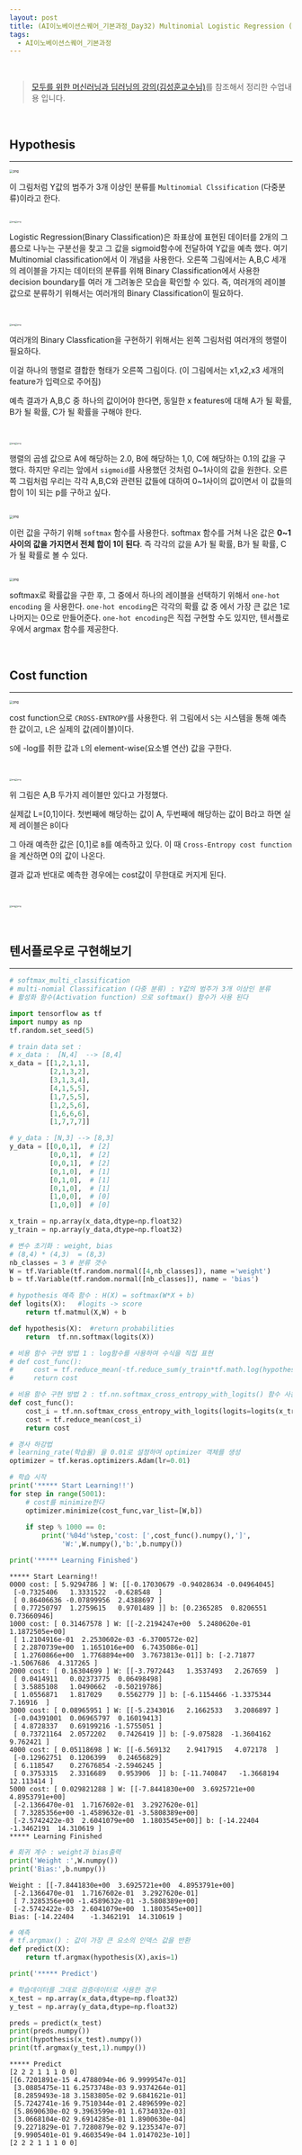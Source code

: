 ```yaml
---
layout: post
title: (AI이노베이션스퀘어_기본과정_Day32) Multinomial Logistic Regression (Softmax Regression)
tags:
  - AI이노베이션스퀘어_기본과정
---
```


<br>

>  [모두를 위한 머신러닝과 딥러닝의 강의(김성훈교수님)](https://hunkim.github.io/ml/)를 참조해서 정리한 수업내용 입니다.

<br>

## Hypothesis

---

<img src="https://raw.githubusercontent.com/zoe0-0/blog/master/images/softmax/06.jpeg" alt="png" style="zoom:40%;" />

이 그림처럼 Y값의 범주가 3개 이상인 분류를 `Multinomial Clssification` (다중분류)이라고 한다. 

<br>

<div><img src="https://raw.githubusercontent.com/zoe0-0/blog/master/images/softmax/05.jpeg" alt="png" style="zoom:25%;" /><img src="https://raw.githubusercontent.com/zoe0-0/blog/master/images/softmax/08.jpeg" alt="png" style="zoom:25%;" /></div>

Logistic Regression(Binary Classification)은 좌표상에 표현된 데이터를 2개의 그룹으로 나누는 구분선을 찾고 그 값을 sigmoid함수에 전달하여 Y값을 예측 했다. 여기 Multinomial classification에서 이 개념을 사용한다. 오른쪽 그림에서는 A,B,C 세개의 레이블을 가지는 데이터의 분류를 위해 Binary Classification에서 사용한 decision boundary를 여러 개 그려놓은 모습을 확인할 수 있다. 즉, 여러개의 레이블 값으로 분류하기 위해서는 여러개의 Binary Classification이 필요하다.

<br>

<img src="https://raw.githubusercontent.com/zoe0-0/blog/master/images/softmax/11.jpeg" alt="png" style="zoom:25%;" /><img src="https://raw.githubusercontent.com/zoe0-0/blog/master/images/softmax/12.jpeg" alt="png" style="zoom:25%;" />

여러개의 Binary Classfication을 구현하기 위해서는 왼쪽 그림처럼 여러개의 행렬이 필요하다. 

이걸 하나의 행렬로 결합한 형태가 오른쪽 그림이다. (이 그림에서는 x1,x2,x3 세개의 feature가 입력으로 주어짐)

예측 결과가 A,B,C 중 하나의 값이어야 한다면, 동일한 x features에 대해 A가 될 확률, B가 될 확률, C가 될 확률을 구해야 한다. 

<br>

<img src="https://raw.githubusercontent.com/zoe0-0/blog/master/images/softmax/17.jpeg" alt="png" style="zoom:25%;" /><img src="https://raw.githubusercontent.com/zoe0-0/blog/master/images/softmax/18.jpeg" alt="png" style="zoom:25%;" />

행렬의 곱셈 값으로 A에 해당하는 2.0, B에 해당하는 1,0, C에 해당하는 0.1의 값을 구했다. 하지만 우리는  앞에서 `sigmoid`를 사용했던 것처럼 0~1사이의 값을 원한다. 오른쪽 그림처럼 우리는 각각 A,B,C와 관련된 값들에 대하여 0~1사이의 값이면서 이 값들의 합이 1이 되는 p를 구하고 싶다. 

<br>

<img src="https://raw.githubusercontent.com/zoe0-0/blog/master/images/softmax/19.jpeg" alt="png" style="zoom:40%;" />

이런 값을 구하기 위해 `softmax` 함수를 사용한다. softmax 함수를 거쳐 나온 값은 <b>0~1사이의 값을 가지면서 전체 합이 1이 된다</b>. 즉 각각의 값을 A가 될 확률, B가 될 확률, C가 될 확률로 볼 수 있다. 

<br>

<img src="https://raw.githubusercontent.com/zoe0-0/blog/master/images/softmax/20.jpeg" alt="png" style="zoom:40%;" />

softmax로 확률값을 구한 후, 그 중에서 하나의 레이블을 선택하기 위해서 `one-hot encoding` 을 사용한다.  `one-hot encoding`은 각각의 확률 값 중 에서 가장 큰 값은 1로 나머지는 0으로 만들어준다. `one-hot encoding`은 직접 구현할 수도 있지만, 텐서플로우에서 argmax 함수를 제공한다.

<br>

## Cost function

---

<img src="https://raw.githubusercontent.com/zoe0-0/blog/master/images/softmax/21.jpeg" alt="png" style="zoom:40%;" />

cost function으로 `CROSS-ENTROPY`를 사용한다. 위 그림에서 `S`는 시스템을 통해 예측한 값이고, `L`은 실제의 값(레이블)이다.

 `S`에 -log를 취한 값과 `L`의 element-wise(요소별 연산) 값을 구한다. 

<br>

<img src="https://raw.githubusercontent.com/zoe0-0/blog/master/images/softmax/23.jpeg" alt="png" style="zoom:25%;" /><img src="https://raw.githubusercontent.com/zoe0-0/blog/master/images/softmax/28.png" alt="png" style="zoom:25%;" />

위 그림은 A,B 두가지 레이블만 있다고 가정했다.

실제값 L=[0,1]이다. 첫번째에 해당하는 값이 A, 두번째에 해당하는 값이 B라고 하면 실제 레이블은 `B`이다

그 아래 예측한 값은 [0,1]로 `B`를 예측하고 있다. 이 때 `Cross-Entropy cost function`을 계산하면 0의 값이 나온다.   

결과 값과 반대로 예측한 경우에는 cost값이 무한대로 커지게 된다. 

<br>

<img src="https://raw.githubusercontent.com/zoe0-0/blog/master/images/softmax/26.jpeg" alt="png" style="zoom:25%;" /><img src="https://raw.githubusercontent.com/zoe0-0/blog/master/images/softmax/27.jpeg" alt="png" style="zoom:25%;" />

<br>

## 텐서플로우로 구현해보기

---

```python
# softmax_multi_classification
# multi-nomial Classification (다중 분류) : Y값의 범주가 3개 이상인 분류
# 활성화 함수(Activation function) 으로 softmax() 함수가 사용 된다

import tensorflow as tf
import numpy as np
tf.random.set_seed(5)
```


```python
# train data set :
# x_data :  [N,4]  --> [8,4]
x_data = [[1,2,1,1],
          [2,1,3,2],
          [3,1,3,4],
          [4,1,5,5],
          [1,7,5,5],
          [1,2,5,6],
          [1,6,6,6],
          [1,7,7,7]]

# y_data : [N,3] --> [8,3]
y_data = [[0,0,1],  # [2]
          [0,0,1],  # [2]
          [0,0,1],  # [2]
          [0,1,0],  # [1]
          [0,1,0],  # [1]
          [0,1,0],  # [1]
          [1,0,0],  # [0]
          [1,0,0]]  # [0]

x_train = np.array(x_data,dtype=np.float32)
y_train = np.array(y_data,dtype=np.float32)
```


```python
# 변수 초기화 : weight, bias
# (8,4) * (4,3)  = (8,3)
nb_classes = 3 # 분류 갯수
W = tf.Variable(tf.random.normal([4,nb_classes]), name ='weight')
b = tf.Variable(tf.random.normal([nb_classes]), name = 'bias')
```


```python
# hypothesis 예측 함수 : H(X) = softmax(W*X + b)
def logits(X):   #logits -> score
    return tf.matmul(X,W) + b

def hypothesis(X):  #return probabilities
    return  tf.nn.softmax(logits(X))  
```


```python
# 비용 함수 구현 방법 1 : log함수를 사용하여 수식을 직접 표현
# def cost_func():
#     cost = tf.reduce_mean(-tf.reduce_sum(y_train*tf.math.log(hypothesis(x_train)),axis=1))
#     return cost
```


```python
# 비용 함수 구현 방법 2 : tf.nn.softmax_cross_entropy_with_logits() 함수 사용
def cost_func():
    cost_i = tf.nn.softmax_cross_entropy_with_logits(logits=logits(x_train),labels=y_train)
    cost = tf.reduce_mean(cost_i)
    return cost
```


```python
# 경사 하강법
# learning_rate(학습율) 을 0.01로 설정하여 optimizer 객체를 생성
optimizer = tf.keras.optimizers.Adam(lr=0.01)
```


```python
# 학습 시작
print('***** Start Learning!!')
for step in range(5001):
    # cost를 minimize한다
    optimizer.minimize(cost_func,var_list=[W,b])
    
    if step % 1000 == 0:
        print('%04d'%step,'cost: [',cost_func().numpy(),']',
             'W:',W.numpy(),'b:',b.numpy())

print('***** Learning Finished')
```

    ***** Start Learning!!
    0000 cost: [ 5.9294786 ] W: [[-0.17030679 -0.94028634 -0.04964045]
     [-0.7325406   1.3331522  -0.628548  ]
     [ 0.86406636 -0.07899956  2.4388697 ]
     [ 0.77250797  1.2759615   0.9701489 ]] b: [0.2365285  0.8206551  0.73660946]
    1000 cost: [ 0.31467578 ] W: [[-2.2194247e+00  5.2480620e-01  1.1872505e+00]
     [ 1.2104916e-01  2.2530602e-03 -6.3700572e-02]
     [ 2.2870739e+00  1.1651016e+00  6.7435086e-01]
     [ 1.2760866e+00  1.7768894e+00  3.7673813e-01]] b: [-2.71877   -1.5067686  4.317265 ]
    2000 cost: [ 0.16304699 ] W: [[-3.7972443   1.3537493   2.267659  ]
     [ 0.0414911   0.02373775  0.06498498]
     [ 3.5885108   1.0490662  -0.50219786]
     [ 1.0556871   1.817029    0.5562779 ]] b: [-6.1154466 -1.3375344  7.16916  ]
    3000 cost: [ 0.08965951 ] W: [[-5.2343016   2.1662533   3.2086897 ]
     [-0.04391001  0.06965797  0.16019413]
     [ 4.8728337   0.69199216 -1.5755051 ]
     [ 0.73721164  2.0572202   0.7426419 ]] b: [-9.075828  -1.3604162  9.762421 ]
    4000 cost: [ 0.05118698 ] W: [[-6.569132    2.9417915   4.072178  ]
     [-0.12962751  0.1206399   0.24656829]
     [ 6.118547    0.27676854 -2.5946245 ]
     [ 0.3753315   2.3316689   0.953906  ]] b: [-11.740847   -1.3668194  12.113414 ]
    5000 cost: [ 0.029821288 ] W: [[-7.8441830e+00  3.6925721e+00  4.8953791e+00]
     [-2.1366470e-01  1.7167602e-01  3.2927620e-01]
     [ 7.3285356e+00 -1.4589632e-01 -3.5808389e+00]
     [-2.5742422e-03  2.6041079e+00  1.1803545e+00]] b: [-14.22404    -1.3462191  14.310619 ]
    ***** Learning Finished

```python
# 회귀 계수 : weight과 bias출력
print('Weight :',W.numpy())
print('Bias:',b.numpy())
```

    Weight : [[-7.8441830e+00  3.6925721e+00  4.8953791e+00]
     [-2.1366470e-01  1.7167602e-01  3.2927620e-01]
     [ 7.3285356e+00 -1.4589632e-01 -3.5808389e+00]
     [-2.5742422e-03  2.6041079e+00  1.1803545e+00]]
    Bias: [-14.22404    -1.3462191  14.310619 ]

```python
# 예측
# tf.argmax() : 값이 가장 큰 요소의 인덱스 값을 반환
def predict(X):
    return tf.argmax(hypothesis(X),axis=1)

print('***** Predict')

# 학습데이터를 그대로 검증데이터로 사용한 경우
x_test = np.array(x_data,dtype=np.float32)
y_test = np.array(y_data,dtype=np.float32)

preds = predict(x_test)
print(preds.numpy())
print(hypothesis(x_test).numpy())
print(tf.argmax(y_test,1).numpy())
```

    ***** Predict
    [2 2 2 1 1 1 0 0]
    [[6.7201891e-15 4.4788094e-06 9.9999547e-01]
     [3.0885475e-11 6.2573748e-03 9.9374264e-01]
     [8.2859493e-18 3.1583805e-02 9.6841621e-01]
     [5.7242741e-16 9.7510344e-01 2.4896599e-02]
     [5.8690630e-02 9.3963599e-01 1.6734032e-03]
     [3.0668104e-02 9.6914285e-01 1.8900630e-04]
     [9.2271829e-01 7.7280879e-02 9.1235347e-07]
     [9.9905401e-01 9.4603549e-04 1.0147023e-10]]
    [2 2 2 1 1 1 0 0]



